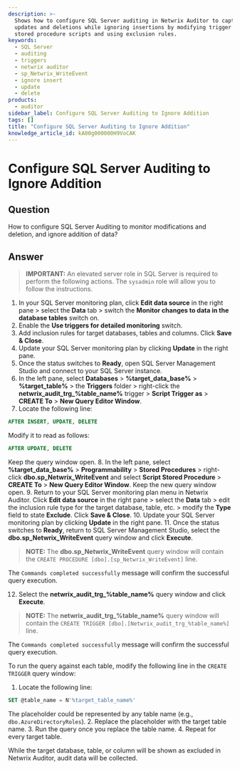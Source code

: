 ```yaml
---
description: >-
  Shows how to configure SQL Server auditing in Netwrix Auditor to capture
  updates and deletions while ignoring insertions by modifying trigger and
  stored procedure scripts and using exclusion rules.
keywords:
  - SQL Server
  - auditing
  - triggers
  - netwrix auditor
  - sp_Netwrix_WriteEvent
  - ignore insert
  - update
  - delete
products:
  - auditor
sidebar_label: Configure SQL Server Auditing to Ignore Addition
tags: []
title: "Configure SQL Server Auditing to Ignore Addition"
knowledge_article_id: kA00g000000H9VoCAK
---
```


# Configure SQL Server Auditing to Ignore Addition

## Question

How to configure SQL Server Auditing to monitor modifications and deletion, and ignore addition of data?

## Answer

> **IMPORTANT:** An elevated server role in SQL Server is required to perform the following actions. The `sysadmin` role will allow you to follow the instructions.

1. In your SQL Server monitoring plan, click **Edit data source** in the right pane > select the **Data** tab > switch the **Monitor changes to data in the database tables** switch on.
2. Enable the **Use triggers for detailed monitoring** switch.
3. Add inclusion rules for target databases, tables and columns. Click **Save & Close**.
4. Update your SQL Server monitoring plan by clicking **Update** in the right pane.
5. Once the status switches to **Ready**, open SQL Server Management Studio and connect to your SQL Server instance.
6. In the left pane, select **Databases** > **%target_data_base%** > **%target_table%** > the **Triggers** folder > right-click the **netwrix_audit_trg_%table_name%** trigger > **Script Trigger as** > **CREATE To** > **New Query Editor Window**.
7. Locate the following line:

```sql
AFTER INSERT, UPDATE, DELETE
```

   Modify it to read as follows:

```sql
AFTER UPDATE, DELETE
```

   Keep the query window open.
8. In the left pane, select **%target_data_base%** > **Programmability** > **Stored Procedures** > right-click **dbo.sp_Netwrix_WriteEvent** and select **Script Stored Procedure** > **CREATE To** > **New Query Editor Window**. Keep the new query window open.
9. Return to your SQL Server monitoring plan menu in Netwrix Auditor. Click **Edit data source** in the right pane > select the **Data** tab > edit the inclusion rule type for the target database, table, etc. > modify the **Type** field to state **Exclude**. Click **Save & Close**.
10. Update your SQL Server monitoring plan by clicking **Update** in the right pane.
11. Once the status switches to **Ready**, return to SQL Server Management Studio, select the **dbo.sp_Netwrix_WriteEvent** query window and click **Execute**.

> **NOTE:** The **dbo.sp_Netwrix_WriteEvent** query window will contain the `CREATE PROCEDURE [dbo].[sp_Netwrix_WriteEvent]` line.

The `Commands completed successfully` message will confirm the successful query execution.

12. Select the **netwrix_audit_trg_%table_name%** query window and click **Execute**.

> **NOTE:** The **netwrix_audit_trg_%table_name%** query window will contain the `CREATE TRIGGER [dbo].[Netwrix_audit_trg_%table_name%]` line.

The `Commands completed successfully` message will confirm the successful query execution.

To run the query against each table, modify the following line in the `CREATE TRIGGER` query window:

1. Locate the following line:

```sql
SET @table_name = N'%target_table_name%'
```

   The placeholder could be represented by any table name (e.g., `dbo.AzureDirectoryRoles`).
2. Replace the placeholder with the target table name.
3. Run the query once you replace the table name.
4. Repeat for every target table.

While the target database, table, or column will be shown as excluded in Netwrix Auditor, audit data will be collected.
